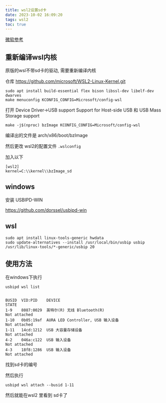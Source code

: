 ```yaml
---
title: wsl2设置sd卡
date: 2023-10-02 16:09:20
tags: wsl2
toc: true
---
```





[微软参考](https://learn.microsoft.com/zh-cn/windows/wsl/connect-usb0)


## 重新编译wsl内核
原版的wsl不带sd卡的驱动, 需要重新编译内核

仓库 https://github.com/microsoft/WSL2-Linux-Kernel.git

```
sudo apt install build-essential flex bison libssl-dev libelf-dev dwarves
make menuconfig KCONFIG_CONFIG=Microsoft/config-wsl
```

打开 Device Driver->USB support  Support for Host-side USB 和 USB Mass Storage support

```
make -j$(nproc) bzImage KCONFIG_CONFIG=Microsoft/config-wsl
```

编译出的文件是 arch/x86/boot/bzImage

然后更改 wsl2的配置文件 `.wslconfig`

加入以下
```
[wsl2]
kernel=C:\\kernel\\bzImage_sd
```



## windows
安装 USBIPD-WIN

https://github.com/dorssel/usbipd-win

## wsl

```
sudo apt install linux-tools-generic hwdata
sudo update-alternatives --install /usr/local/bin/usbip usbip /usr/lib/linux-tools/*-generic/usbip 20
```

## 使用方法

在windows下执行 
```
usbipd wsl list


BUSID  VID:PID    DEVICE                                                        STATE
1-9    8087:0029  英特尔(R) 无线 Bluetooth(R)                                   Not attached
1-10   0b05:19af  AURA LED Controller, USB 输入设备                             Not attached
1-11   14cd:1212  USB 大容量存储设备                                            Not attached
4-2    046a:c122  USB 输入设备                                                  Not attached
4-3    18f8:1286  USB 输入设备                                                  Not attached
```

找到sd卡的编号

然后执行

```
usbipd wsl attach --busid 1-11
```

然后就能在wsl2 里看到 sd卡了


